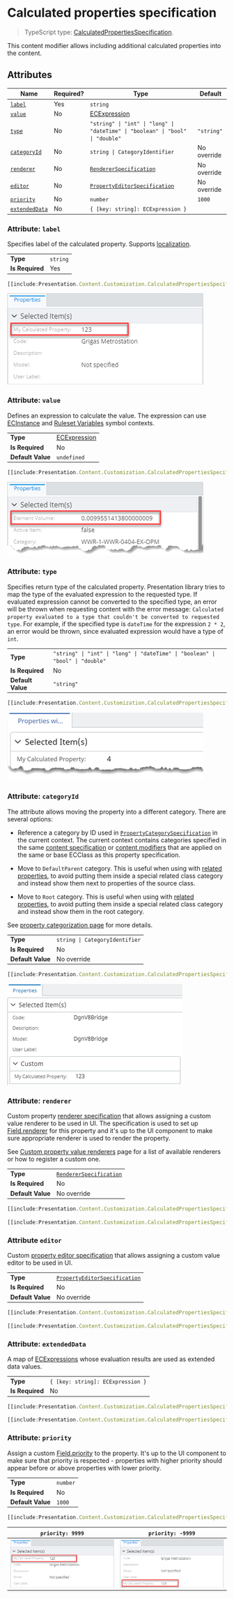 # Calculated properties specification

> TypeScript type: [CalculatedPropertiesSpecification]($presentation-common).

This content modifier allows including additional calculated properties into the content.

## Attributes

| Name                                      | Required? | Type                                                                           | Default     |
| ----------------------------------------- | --------- | -----------------------------------------------------------------              | ----------- |
| [`label`](#attribute-label)               | Yes       | `string`                                                                       |             |
| [`value`](#attribute-value)               | No        | [ECExpression](../advanced/ECExpressions.md)                                   |             |
| [`type`](#attribute-type)                 | No        | `"string" \| "int" \| "long" \| "dateTime" \| "boolean" \| "bool" \| "double"` | `"string"`  |
| [`categoryId`](#attribute-categoryid)     | No        | `string \| CategoryIdentifier`                                                 | No override |
| [`renderer`](#attribute-renderer)         | No        | [`RendererSpecification`](./RendererSpecification.md)                          | No override |
| [`editor`](#attribute-editor)             | No        | [`PropertyEditorSpecification`](./PropertyEditorSpecification.md)              | No override |
| [`priority`](#attribute-priority)         | No        | `number`                                                                       | `1000`      |
| [`extendedData`](#attribute-extendeddata) | No        | `{ [key: string]: ECExpression }`                                              |             |

### Attribute: `label`

Specifies label of the calculated property. Supports [localization](../advanced/Localization.md).

|                 |          |
| --------------- | -------- |
| **Type**        | `string` |
| **Is Required** | Yes      |

```ts
[[include:Presentation.Content.Customization.CalculatedPropertiesSpecification.Label.Ruleset]]
```

![Example of using "label" attribute](./media/calculatedpropertiesspecification-with-label-attribute.png)

### Attribute: `value`

Defines an expression to calculate the value. The expression can use [ECInstance](../advanced/ECExpressions.md#ecinstance)
and [Ruleset Variables](../advanced/ECExpressions.md#ruleset-variables-user-settings) symbol contexts.

|                   |                                              |
| ----------------- | -------------------------------------------- |
| **Type**          | [ECExpression](../advanced/ECExpressions.md) |
| **Is Required**   | No                                           |
| **Default Value** | `undefined`                                  |

```ts
[[include:Presentation.Content.Customization.CalculatedPropertiesSpecification.Value.Ruleset]]
```

![Example of using "value" attribute](./media/calculatedpropertiesspecification-with-value-attribute.png)

### Attribute: `type`

Specifies return type of the calculated property. Presentation library tries to map the type of the evaluated expression to the requested type.
If evaluated expression cannot be converted to the specified type, an error will be thrown when requesting content with the error
message: `Calculated property evaluated to a type that couldn't be converted to requested type`. For example, if the specified type is `dateTime` for the expression `2 * 2`,
an error would be thrown, since evaluated expression would have a type of `int`.

|                   |                                                                                |
| ----------------- | ------------------------------------------------------------------------------ |
| **Type**          | `"string" \| "int" \| "long" \| "dateTime" \| "boolean" \| "bool" \| "double"` |
| **Is Required**   | No                                                                             |
| **Default Value** | `"string"`                                                                     |

```ts
[[include:Presentation.Content.Customization.CalculatedPropertiesSpecification.Type.Ruleset]]
```

![Example of using "type" attribute](./media/calculatedpropertiesspecification-with-type-attribute.png)

### Attribute: `categoryId`

The attribute allows moving the property into a different category. There are several options:

- Reference a category by ID used in [`PropertyCategorySpecification`](./PropertyCategorySpecification.md) in the current context.
  The current context contains categories specified in the same [content specification](./index.md#specifications) or
  [content modifiers](./contentModifier.md) that are applied on the same or base ECClass as this property specification.

- Move to `DefaultParent` category. This is useful when using with [related properties](./RelatedPropertiesSpecification.md), to
  avoid putting them inside a special related class category and instead show them next to properties of the source class.

- Move to `Root` category. This is useful when using with [related properties](./RelatedPropertiesSpecification.md), to
  avoid putting them inside a special related class category and instead show them in the root category.

See [property categorization page](./PropertyCategorization.md) for more details.

|                   |                                |
| ----------------- | ------------------------------ |
| **Type**          | `string \| CategoryIdentifier` |
| **Is Required**   | No                             |
| **Default Value** | No override                    |

```ts
[[include:Presentation.Content.Customization.CalculatedPropertiesSpecification.CategoryId.Ruleset]]
```

![Example of using "categoryId" attribute](./media/calculatedpropertiesspecification-with-categoryid-attribute.png)

### Attribute: `renderer`

Custom property [renderer specification](./RendererSpecification.md) that allows assigning a custom value renderer to be used in UI. The
specification is used to set up [Field.renderer]($presentation-common) for this property and it's up to the UI component to make sure
appropriate renderer is used to render the property.

See [Custom property value renderers](./PropertyValueRenderers.md) page for a list of available renderers or how to register a custom one.

|                   |                                                       |
| ----------------- | ----------------------------------------------------- |
| **Type**          | [`RendererSpecification`](./RendererSpecification.md) |
| **Is Required**   | No                                                    |
| **Default Value** | No override                                           |

```ts
[[include:Presentation.Content.Customization.CalculatedPropertiesSpecification.Renderer.Ruleset]]
```

```ts
[[include:Presentation.Content.Customization.CalculatedPropertiesSpecification.Renderer.Result]]
```

### Attribute `editor`

Custom [property editor specification](./PropertyEditorSpecification) that allows assigning a custom value editor
to be used in UI.

|                   |                                                                   |
| ----------------- | ----------------------------------------------------------------- |
| **Type**          | [`PropertyEditorSpecification`](./PropertyEditorSpecification.md) |
| **Is Required**   | No                                                                |
| **Default Value** | No override                                                       |

```ts
[[include:Presentation.Content.Customization.CalculatedPropertiesSpecification.Editor.Ruleset]]
```

```ts
[[include:Presentation.Content.Customization.CalculatedPropertiesSpecification.Editor.Result]]
```

### Attribute: `extendedData`

A map of [ECExpressions](./ECExpressions.md#rule-condition) whose evaluation results are used as extended data values.

|                 |                                   |
| --------------- | --------------------------------- |
| **Type**        | `{ [key: string]: ECExpression }` |
| **Is Required** | No                                |

```ts
[[include:Presentation.Content.Customization.CalculatedPropertiesSpecification.ExtendedData.Ruleset]]
```

```ts
[[include:Presentation.Content.Customization.CalculatedPropertiesSpecification.ExtendedData.Result]]
```

### Attribute: `priority`

Assign a custom [Field.priority]($presentation-common) to the property. It's up to the UI component to make sure that priority
is respected - properties with higher priority should appear before or above properties with lower priority.

|                   |          |
| ----------------- | -------- |
| **Type**          | `number` |
| **Is Required**   | No       |
| **Default Value** | `1000`   |

```ts
[[include:Presentation.Content.Customization.CalculatedPropertiesSpecification.Priority.Ruleset]]
```

| `priority: 9999`                                                                                                                 | `priority: -9999`                                                                                                                |
| -------------------------------------------------------------------------------------------------------------------------------- | -------------------------------------------------------------------------------------------------------------------------------- |
| ![Example of using "priority" attribute set to 9999](./media/calculatedpropertiesspecification-with-priority-attribute-high.png) | ![Example of using "priority" attribute set to -9999](./media/calculatedpropertiesspecification-with-priority-attribute-low.png) |

